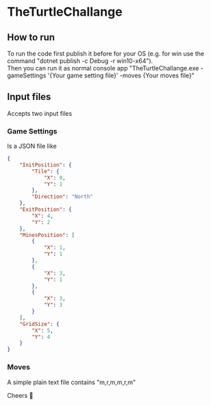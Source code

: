 # TheTurtleChallange

## How to run 

To run the code first publish it before for your OS (e.g. for win use the command "dotnet publish -c Debug -r win10-x64").  
Then you can run it as normal console app "TheTurtleChallange.exe -gameSettings '{Your game setting file}' -moves {Your moves file}"

## Input files

Accepts two input files 

### Game Settings 

Is a JSON file like 

```json
{
	"InitPosition": {
		"Tile": {
			"X": 0,
			"Y": 1
		},
		"Direction": "North"
	},
	"ExitPosition": {
		"X": 4,
		"Y": 2
	},
	"MinesPosition": [
		{
			"X": 1,
			"Y": 1
		},
		{
			"X": 3,
			"Y": 1
		},
		{
			"X": 3,
			"Y": 3
		}
	],
	"GridSize": {
		"X": 5,
		"Y": 4
	}
}
```

### Moves 

A simple plain text file contains "m,r,m,m,r,m"


Cheers :beers: